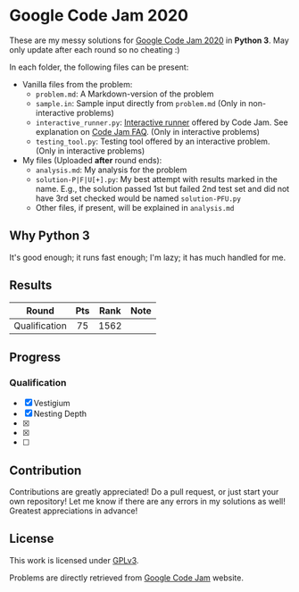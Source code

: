 # Google Code Jam 2020

These are my messy solutions for [Google Code Jam 2020](https://codingcompetitions.withgoogle.com/codejam/archive/2020) in **Python 3**. May only update after each round so no cheating :)

In each folder, the following files can be present:

* Vanilla files from the problem:
  * `problem.md`: A Markdown-version of the problem
  * `sample.in`: Sample input directly from `problem.md` (Only in non-interactive problems)
  * `interactive_runner.py`: [Interactive runner](https://storage.googleapis.com/coding-competitions.appspot.com/interactive_runner.py) offered by Code Jam. See explanation on [Code Jam FAQ](https://codingcompetitions.withgoogle.com/codejam/faq). (Only in interactive problems)
  * `testing_tool.py`: Testing tool offered by an interactive problem. (Only in interactive problems)
* My files (Uploaded **after** round ends):
  * `analysis.md`: My analysis for the problem
  * `solution-P|F|U[+].py`: My best attempt with results marked in the name. E.g., the solution passed 1st but failed 2nd test set and did not have 3rd set checked would be named `solution-PFU.py`
  * Other files, if present, will be explained in `analysis.md`

## Why Python 3

It's good enough; it runs fast enough; I'm lazy; it has much handled for me.

## Results

| Round         | Pts | Rank | Note      |
| :-----------: | :-: | :--: | :-------: |
| Qualification |  75 | 1562 |           |

## Progress

### Qualification

* [x] Vestigium
* [x] Nesting Depth
* [x]
* [x]
* [ ]

## Contribution

Contributions are greatly appreciated! Do a pull request, or just start your own repository! Let me know if there are any errors in my solutions as well! Greatest appreciations in advance!

## License

This work is licensed under [GPLv3](LICENSE).

Problems are directly retrieved from [Google Code Jam](https://codingcompetitions.withgoogle.com/codejam) website.
